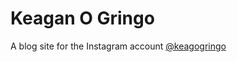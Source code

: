 # Keagan O Gringo

A blog site for the Instagram account [@keagogringo](https://www.instagram.com/keagogringo)
